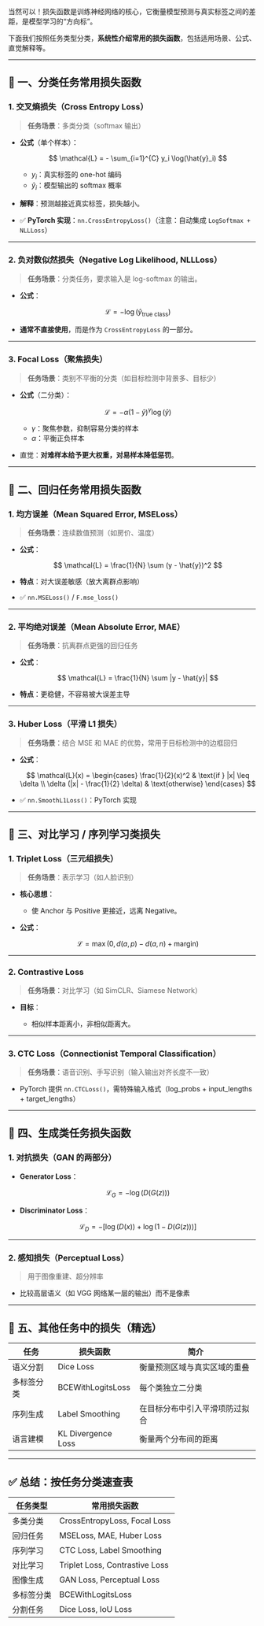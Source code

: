 当然可以！损失函数是训练神经网络的核心，它衡量模型预测与真实标签之间的差距，是模型学习的“方向标”。

下面我们按照任务类型分类，**系统性介绍常用的损失函数**，包括适用场景、公式、直觉解释等。

---

## 🧠 一、分类任务常用损失函数

### 1. **交叉熵损失（Cross Entropy Loss）**

> **任务场景**：多类分类（softmax 输出）

* **公式**（单个样本）：

  $$
  \mathcal{L} = - \sum_{i=1}^{C} y_i \log(\hat{y}_i)
  $$

  * $y_i$：真实标签的 one-hot 编码
  * $\hat{y}_i$：模型输出的 softmax 概率

* **解释**：预测越接近真实标签，损失越小。

* ✅ **PyTorch 实现**：`nn.CrossEntropyLoss()`（注意：自动集成 `LogSoftmax + NLLLoss`）

---

### 2. **负对数似然损失（Negative Log Likelihood, NLLLoss）**

> **任务场景**：分类任务，要求输入是 log-softmax 的输出。

* **公式**：

  $$
  \mathcal{L} = -\log(\hat{y}_{\text{true class}})
  $$

* **通常不直接使用**，而是作为 `CrossEntropyLoss` 的一部分。

---

### 3. **Focal Loss（聚焦损失）**

> **任务场景**：类别不平衡的分类（如目标检测中背景多、目标少）

* **公式**（二分类）：

  $$
  \mathcal{L} = -\alpha(1 - \hat{y})^{\gamma} \log(\hat{y})
  $$

  * $\gamma$：聚焦参数，抑制容易分类的样本
  * $\alpha$：平衡正负样本

* 直觉：**对难样本给予更大权重，对易样本降低惩罚**。

---

## 🧮 二、回归任务常用损失函数

### 1. **均方误差（Mean Squared Error, MSELoss）**

> **任务场景**：连续数值预测（如房价、温度）

* **公式**：

  $$
  \mathcal{L} = \frac{1}{N} \sum (y - \hat{y})^2
  $$

* **特点**：对大误差敏感（放大离群点影响）

* ✅ `nn.MSELoss()` / `F.mse_loss()`

---

### 2. **平均绝对误差（Mean Absolute Error, MAE）**

> **任务场景**：抗离群点更强的回归任务

* **公式**：

  $$
  \mathcal{L} = \frac{1}{N} \sum |y - \hat{y}|
  $$

* **特点**：更稳健，不容易被大误差主导

---

### 3. **Huber Loss（平滑 L1 损失）**

> **任务场景**：结合 MSE 和 MAE 的优势，常用于目标检测中的边框回归

* **公式**：

  $$
  \mathcal{L}(x) = 
  \begin{cases}
  \frac{1}{2}(x)^2 & \text{if } |x| \leq \delta \\
  \delta (|x| - \frac{1}{2} \delta) & \text{otherwise}
  \end{cases}
  $$

* ✅ `nn.SmoothL1Loss()`：PyTorch 实现

---

## 🎯 三、对比学习 / 序列学习类损失

### 1. **Triplet Loss（三元组损失）**

> **任务场景**：表示学习（如人脸识别）

* **核心思想**：

  * 使 Anchor 与 Positive 更接近，远离 Negative。
* **公式**：

  $$
  \mathcal{L} = \max(0, d(a, p) - d(a, n) + \text{margin})
  $$

---

### 2. **Contrastive Loss**

> **任务场景**：对比学习（如 SimCLR、Siamese Network）

* **目标**：

  * 相似样本距离小，非相似距离大。

---

### 3. **CTC Loss（Connectionist Temporal Classification）**

> **任务场景**：语音识别、手写识别（输入输出对齐长度不一致）

* PyTorch 提供 `nn.CTCLoss()`，需特殊输入格式（log\_probs + input\_lengths + target\_lengths）

---

## 🧠 四、生成类任务损失函数

### 1. **对抗损失（GAN 的两部分）**

* **Generator Loss**：

  $$
  \mathcal{L}_G = -\log(D(G(z)))
  $$
* **Discriminator Loss**：

  $$
  \mathcal{L}_D = -[\log(D(x)) + \log(1 - D(G(z)))]
  $$

---

### 2. **感知损失（Perceptual Loss）**

> 用于图像重建、超分辨率

* 比较高层语义（如 VGG 网络某一层的输出）而不是像素

---

## 🔄 五、其他任务中的损失（精选）

| 任务    | 损失函数               | 简介              |
| ----- | ------------------ | --------------- |
| 语义分割  | Dice Loss          | 衡量预测区域与真实区域的重叠  |
| 多标签分类 | BCEWithLogitsLoss  | 每个类独立二分类        |
| 序列生成  | Label Smoothing    | 在目标分布中引入平滑项防过拟合 |
| 语言建模  | KL Divergence Loss | 衡量两个分布间的距离      |

---

## ✅ 总结：按任务分类速查表

| 任务类型  | 常用损失函数                         |
| ----- | ------------------------------ |
| 多类分类  | CrossEntropyLoss, Focal Loss   |
| 回归任务  | MSELoss, MAE, Huber Loss       |
| 序列学习  | CTC Loss, Label Smoothing      |
| 对比学习  | Triplet Loss, Contrastive Loss |
| 图像生成  | GAN Loss, Perceptual Loss      |
| 多标签分类 | BCEWithLogitsLoss              |
| 分割任务  | Dice Loss, IoU Loss            |

